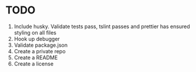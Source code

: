 # TODO

1. Include husky. Validate tests pass, tslint passes and prettier has ensured styling on all files
2. Hook up debugger
3. Validate package.json
4. Create a private repo
5. Create a README
6. Create a license
